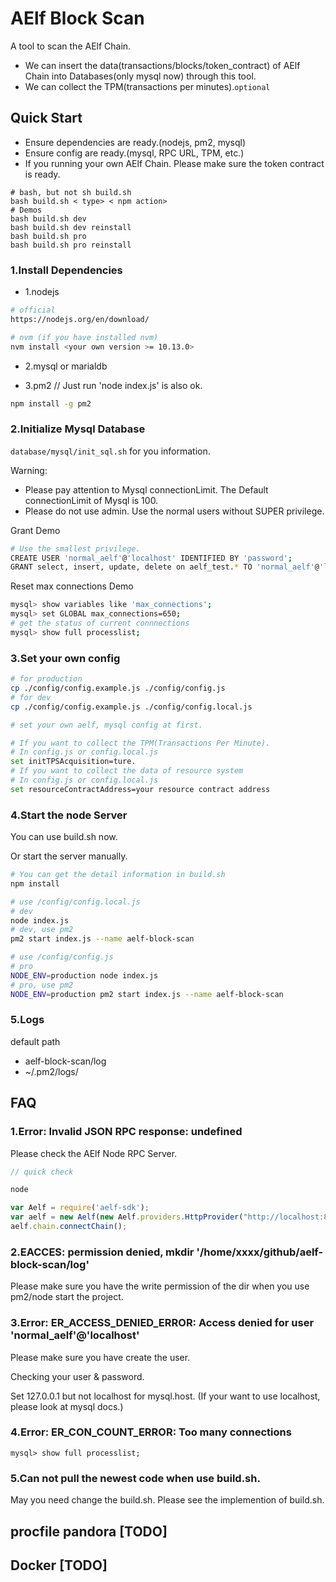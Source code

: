 # AElf Block Scan

A tool to scan the AElf Chain.

- We can insert the data(transactions/blocks/token_contract) of AElf Chain into Databases(only mysql now) through this tool.
- We can collect the TPM(transactions per minutes).`optional`

## Quick Start

- Ensure dependencies are ready.(nodejs, pm2, mysql)
- Ensure config are ready.(mysql, RPC URL, TPM, etc.)
- If you running your own AElf Chain. Please make sure the token contract is ready.

```shell
# bash, but not sh build.sh
bash build.sh < type> < npm action>
# Demos
bash build.sh dev
bash build.sh dev reinstall
bash build.sh pro
bash build.sh pro reinstall
```

### 1.Install Dependencies

- 1.nodejs

```bash
# official
https://nodejs.org/en/download/

# nvm (if you have installed nvm)
nvm install <your own version >= 10.13.0>
```

- 2.mysql or marialdb

- 3.pm2 // Just run 'node index.js' is also ok.

```bash
npm install -g pm2
```

### 2.Initialize Mysql Database

`database/mysql/init_sql.sh` for you information.

Warning:

- Please pay attention to Mysql connectionLimit. The Default connectionLimit of Mysql is 100.
- Please do not use admin. Use the normal users without SUPER privilege.

Grant Demo

```bash
# Use the smallest privilege.
CREATE USER 'normal_aelf'@'localhost' IDENTIFIED BY 'password';
GRANT select, insert, update, delete on aelf_test.* TO 'normal_aelf'@'localhost';
```

Reset max connections Demo

```bash
mysql> show variables like 'max_connections';
mysql> set GLOBAL max_connections=650;
# get the status of current connnections
mysql> show full processlist;
```

### 3.Set your own config

```bash
# for production
cp ./config/config.example.js ./config/config.js
# for dev
cp ./config/config.example.js ./config/config.local.js

# set your own aelf, mysql config at first.

# If you want to collect the TPM(Transactions Per Minute).
# In config.js or config.local.js
set initTPSAcquisition=ture.
# If you want to collect the data of resource system
# In config.js or config.local.js
set resourceContractAddress=your resource contract address
```

### 4.Start the node Server

You can use build.sh now.

Or start the server manually.

```bash
# You can get the detail information in build.sh
npm install

# use /config/config.local.js
# dev
node index.js
# dev, use pm2
pm2 start index.js --name aelf-block-scan

# use /config/config.js
# pro
NODE_ENV=production node index.js
# pro, use pm2
NODE_ENV=production pm2 start index.js --name aelf-block-scan
```

### 5.Logs

default path

- aelf-block-scan/log
- ~/.pm2/logs/

## FAQ

### 1.Error: Invalid JSON RPC response: undefined

Please check the AElf Node RPC Server.

```javascript
// quick check

node

var Aelf = require('aelf-sdk');
var aelf = new Aelf(new Aelf.providers.HttpProvider("http://localhost:8000"));
aelf.chain.connectChain();
```

### 2.EACCES: permission denied, mkdir '/home/xxxx/github/aelf-block-scan/log'

Please make sure you have the write permission of the dir when you use pm2/node start the project.

### 3.Error: ER_ACCESS_DENIED_ERROR: Access denied for user 'normal_aelf'@'localhost'

Please make sure you have create the user.

Checking your user & password.

Set 127.0.0.1 but not localhost for mysql.host.
(If your want to use localhost, please look at mysql docs.)

### 4.Error: ER_CON_COUNT_ERROR: Too many connections

```mysql
mysql> show full processlist;
```

### 5.Can not pull the newest code when use build.sh.

May you need change the build.sh. Please see the implemention of build.sh.

## procfile pandora [TODO]

## Docker [TODO]
